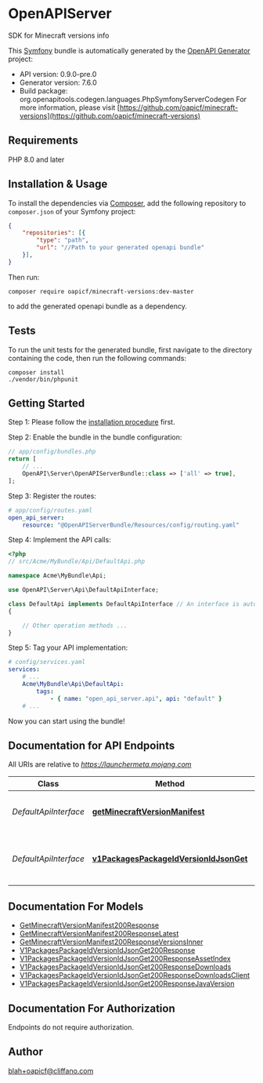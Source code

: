 # OpenAPIServer
SDK for Minecraft versions info

This [Symfony](https://symfony.com/) bundle is automatically generated by the [OpenAPI Generator](https://openapi-generator.tech) project:

- API version: 0.9.0-pre.0
- Generator version: 7.6.0
- Build package: org.openapitools.codegen.languages.PhpSymfonyServerCodegen
For more information, please visit [https://github.com/oapicf/minecraft-versions](https://github.com/oapicf/minecraft-versions)

## Requirements

PHP 8.0 and later

## Installation & Usage

To install the dependencies via [Composer](http://getcomposer.org/), add the following repository to `composer.json` of your Symfony project:

```json
{
    "repositories": [{
        "type": "path",
        "url": "//Path to your generated openapi bundle"
    }],
}
```

Then run:

```
composer require oapicf/minecraft-versions:dev-master
```

to add the generated openapi bundle as a dependency.

## Tests

To run the unit tests for the generated bundle, first navigate to the directory containing the code, then run the following commands:

```
composer install
./vendor/bin/phpunit
```


## Getting Started

Step 1: Please follow the [installation procedure](#installation--usage) first.

Step 2: Enable the bundle in the bundle configuration:

```php
// app/config/bundles.php
return [
    // ...
    OpenAPI\Server\OpenAPIServerBundle::class => ['all' => true],
];
```

Step 3: Register the routes:

```yaml
# app/config/routes.yaml
open_api_server:
    resource: "@OpenAPIServerBundle/Resources/config/routing.yaml"
```

Step 4: Implement the API calls:

```php
<?php
// src/Acme/MyBundle/Api/DefaultApi.php

namespace Acme\MyBundle\Api;

use OpenAPI\Server\Api\DefaultApiInterface;

class DefaultApi implements DefaultApiInterface // An interface is autogenerated
{

    // Other operation methods ...
}
```

Step 5: Tag your API implementation:

```yaml
# config/services.yaml
services:
    # ...
    Acme\MyBundle\Api\DefaultApi:
        tags:
            - { name: "open_api_server.api", api: "default" }
    # ...
```

Now you can start using the bundle!


## Documentation for API Endpoints

All URIs are relative to *https://launchermeta.mojang.com*

Class | Method | HTTP request | Description
------------ | ------------- | ------------- | -------------
*DefaultApiInterface* | [**getMinecraftVersionManifest**](docs/Api/DefaultApiInterface.md#getminecraftversionmanifest) | **GET** /mc/game/version_manifest.json | Get Minecraft version manifest
*DefaultApiInterface* | [**v1PackagesPackageIdVersionIdJsonGet**](docs/Api/DefaultApiInterface.md#v1packagespackageidversionidjsonget) | **GET** /v1/packages/{packageId}/{versionId}.json | Get Minecraft version package details


## Documentation For Models

 - [GetMinecraftVersionManifest200Response](docs/Model/GetMinecraftVersionManifest200Response.md)
 - [GetMinecraftVersionManifest200ResponseLatest](docs/Model/GetMinecraftVersionManifest200ResponseLatest.md)
 - [GetMinecraftVersionManifest200ResponseVersionsInner](docs/Model/GetMinecraftVersionManifest200ResponseVersionsInner.md)
 - [V1PackagesPackageIdVersionIdJsonGet200Response](docs/Model/V1PackagesPackageIdVersionIdJsonGet200Response.md)
 - [V1PackagesPackageIdVersionIdJsonGet200ResponseAssetIndex](docs/Model/V1PackagesPackageIdVersionIdJsonGet200ResponseAssetIndex.md)
 - [V1PackagesPackageIdVersionIdJsonGet200ResponseDownloads](docs/Model/V1PackagesPackageIdVersionIdJsonGet200ResponseDownloads.md)
 - [V1PackagesPackageIdVersionIdJsonGet200ResponseDownloadsClient](docs/Model/V1PackagesPackageIdVersionIdJsonGet200ResponseDownloadsClient.md)
 - [V1PackagesPackageIdVersionIdJsonGet200ResponseJavaVersion](docs/Model/V1PackagesPackageIdVersionIdJsonGet200ResponseJavaVersion.md)


## Documentation For Authorization

Endpoints do not require authorization.


## Author

blah+oapicf@cliffano.com

